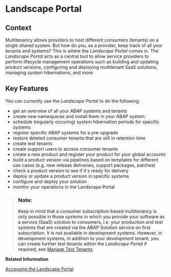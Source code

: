 <!-- loio5eb70fb003954619b09224167a0afaa4 -->

# Landscape Portal



<a name="loio5eb70fb003954619b09224167a0afaa4__section_jgb_4qp_qmb"/>

## Context

Multitenancy allows providers to host different consumers \(tenants\) on a single shared system. But how do you, as a provider, keep track of all your tenants and systems? This is where the *Landscape Portal* comes in. The *Landscape Portal* acts as a central tool to allow service providers to perform lifecycle management operations such as building and updating product versions, configuring and deploying multitenant SaaS solutions, managing system hibernations, and more.



<a name="loio5eb70fb003954619b09224167a0afaa4__section_pfdb_bfm_rqp_qmb"/>

## Key Features

You can currently use the *Landscape Portal* to do the following:

-   get an overview of all your ABAP systems and tenants
-   create new namespaces and install them in your ABAP system
-   schedule \(regularly occuring\) system hibernation periods for specific systems
-   register specific ABAP systems for a pre-upgrade
-   restore deleted consumer tenants that are still in retention time
-   create test tenants
-   create support users to access consumer tenants
-   create a new product and register your product for your global accounts
-   build a product version via pipelines based on templates for different use cases \(e.g. new release deliveries, support packages, patches\)
-   check a product version to see if it's ready for delivery
-   deploy or update a product version in specific systems
-   configure and deploy your solution
-   monitor your operations in the Landscape Portal

> ### Note:  
> Keep in mind that a consumer subscription-based multitenancy is only possible in those systems in which you provide your software as a service \(SaaS\) solution to consumers, i.e. your production and test systems that are created via the ABAP Solution service on first subscription. It is not available in development systems. However, in development systems, in addition to your development tenant, you can create further test tenants within the *Landscape Portal* if required, see [Manage Test Tenants](manage-test-tenants-dd7d8e8.md).

**Related Information**  


[Accessing the Landscape Portal](accessing-the-landscape-portal-2e1e393.md)

